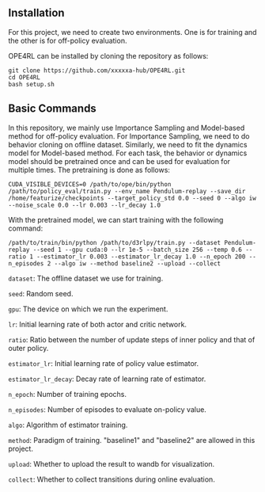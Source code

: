 ## Installation
For this project, we need to create two environments. One is for training and the other is for off-policy evaluation.

OPE4RL can be installed by cloning the repository as follows:
```
git clone https://github.com/xxxxxa-hub/OPE4RL.git
cd OPE4RL
bash setup.sh
```

## Basic Commands
In this repository, we mainly use Importance Sampling and Model-based method for off-policy evaluation. For Importance Sampling, we need to do behavior cloning on offline dataset. Similarly, we need to fit the dynamics model for Model-based method. For each task, the behavior or dynamics model should be pretrained once and can be used for evaluation for multiple times. The pretraining is done as follows:
```
CUDA_VISIBLE_DEVICES=0 /path/to/ope/bin/python /path/to/policy_eval/train.py --env_name Pendulum-replay --save_dir /home/featurize/checkpoints --target_policy_std 0.0 --seed 0 --algo iw --noise_scale 0.0 --lr 0.003 --lr_decay 1.0
```

With the pretrained model, we can start training with the following command:
```
/path/to/train/bin/python /path/to/d3rlpy/train.py --dataset Pendulum-replay --seed 1 --gpu cuda:0 --lr 1e-5 --batch_size 256 --temp 0.6 --ratio 1 --estimator_lr 0.003 --estimator_lr_decay 1.0 --n_epoch 200 --n_episodes 2 --algo iw --method baseline2 --upload --collect
```

`dataset`: The offline dataset we use for training.

`seed`: Random seed.

`gpu`: The device on which we run the experiment.

`lr`: Initial learning rate of both actor and critic network.

`ratio`: Ratio between the number of update steps of inner policy and that of outer policy.

`estimator_lr`: Initial learning rate of policy value estimator.

`estimator_lr_decay`: Decay rate of learning rate of estimator.

`n_epoch`: Number of training epochs.

`n_episodes`: Number of episodes to evaluate on-policy value.

`algo`: Algorithm of estimator training.

`method`: Paradigm of training. "baseline1" and "baseline2" are allowed in this project.

`upload`: Whether to upload the result to wandb for visualization.

`collect`: Whether to collect transitions during online evaluation.

